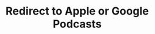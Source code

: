 ---
title: Redirect to Apple or Google Podcasts
redirect_from:
- /078r/
- /zadnja/
redirect_to: https://pod.fo/e/17c143
---